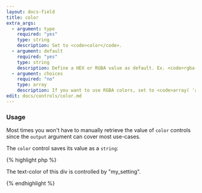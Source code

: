 ```yaml
---
layout: docs-field
title: color
extra_args:
  - argument: type
    required: "yes"
    type: string
    description: Set to <code>color</code>.
  - argument: default
    required: "yes"
    type: string
    description: Define a HEX or RGBA value as default. Ex. <code>rgba(0,0,0,1)</code> or <code>#000000</code>.
  - argument: choices
    required: "no"
    type: array
    description: If you want to use RGBA colors, set to <code>array( 'alpha' => true )</code>
edit: docs/controls/color.md
---
```


### Usage
Most times you won't have to manually retrieve the value of `color` controls since the `output` argument can cover most use-cases.

The `color` control saves its value as a `string`:

{% highlight php %}
<div style="color:<?php echo get_theme_mod( 'my_setting', '#FFFFFF' ); ?>">
	<p>The text-color of this div is controlled by "my_setting".
</div>
{% endhighlight %}
